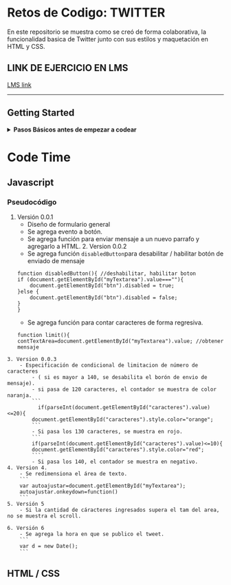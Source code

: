 # Retos de Codigo: TWITTER #
En este repositorio se muestra como se creó de forma colaborativa, la funcionalidad basica de Twitter junto con sus estilos y maquetación en HTML y CSS.

## LINK DE EJERCICIO EN LMS
[LMS link](https://lms.laboratoria.la/cohorts/cdmx-2017-10-bc-core-am/courses/interactive-site/01-making-your-site-interactive/11-code-challenges)
 
- - - -
## Getting Started

<details>
    <summary><strong>Pasos Básicos antes de empezar a codear </strong></summary>
        <p>1. Vinculación de JS con HTML en parte inferior de Body </p>
        <p>2. Vinculación de CSS en HTML en el Head</p>
</details>


# Code Time #
## Javascript ###

### Pseudocódigo ### 
   1. Versión 0.0.1
        - Diseño de formulario general
        - Se agrega evento a botón.
        - Se agrega función para enviar mensaje a un nuevo parrafo y agregarlo a HTML.
    2. Version 0.0.2
        - Se agrega función `disabledButton`para desabilitar / habilitar botón de enviado de mensaje
        ```
        function disabledButton(){ //deshabilitar, habilitar boton
        if (document.getElementById("myTextarea").value===""){
            document.getElementById("btn").disabled = true;
        }else {
            document.getElementById("btn").disabled = false;
        }
        }
        ```
        - Se agrega función para contar caracteres de forma regresiva.
        ```
        function limit(){
        contTextArea=document.getElementById("myTextarea").value; //obtener mensaje
        ````
    3. Version 0.0.3
        - Especificación de condicional de limitacion de número de caracteres  
            - ( si es mayor a 140, se desabilita el borón de envio de mensaje).
            - si pasa de 120 caracteres, el contador se muestra de color naranja.
            ```
              if(parseInt(document.getElementById("caracteres").value)<=20){
            document.getElementById("caracteres").style.color="orange";
            ```
            - Si pasa los 130 caracteres, se muestra en rojo.
            ```
            if(parseInt(document.getElementById("caracteres").value)<=10){
            document.getElementById("caracteres").style.color="red";
            ````
            - Si pasa los 140, el contador se muestra en negativo.
    4. Version 4.
        - Se redimensiona el área de texto.
        ```
        var autoajustar=document.getElementById("myTextarea");
        autoajustar.onkeydown=function()
        ```
    5. Versión 5
        - Si la cantidad de cáracteres ingresados supera el tam del area, no se muestra el scroll.

    6. Versión 6
        - Se agrega la hora en que se publico el tweet.
        ```
        var d = new Date();
        ```
    

## HTML / CSS ##


